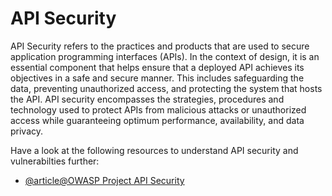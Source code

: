 # API Security

API Security refers to the practices and products that are used to secure application programming interfaces (APIs). In the context of design, it is an essential component that helps ensure that a deployed API achieves its objectives in a safe and secure manner. This includes safeguarding the data, preventing unauthorized access, and protecting the system that hosts the API. API security encompasses the strategies, procedures and technology used to protect APIs from malicious attacks or unauthorized access while guaranteeing optimum performance, availability, and data privacy.

Have a look at the following resources to understand API security and vulnerabilties further:

- [@article@OWASP Project API Security](https://owasp.org/API-Security/editions/2023/en/0x00-toc/)
